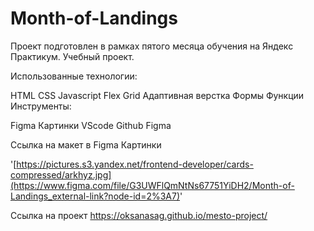 # Month-of-Landings
Проект подготовлен в рамках пятого месяца обучения на Яндекс Практикум. Учебный проект.

Использованные технологии:

HTML
CSS
Javascript
Flex
Grid
Адаптивная верстка
Формы
Функции
Инструменты:

Figma
Картинки
VScode
Github
Figma

Ссылка на макет в Figma
Картинки

'[https://pictures.s3.yandex.net/frontend-developer/cards-compressed/arkhyz.jpg](https://www.figma.com/file/G3UWFlQmNtNs67751YiDH2/Month-of-Landings_external-link?node-id=2%3A7)'

Ссылка на проект https://oksanasag.github.io/mesto-project/
